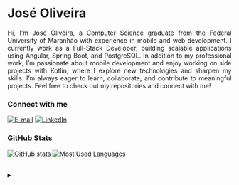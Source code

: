 <h1>
    <span>José Oliveira</span>
</h1>

<p align="justify">Hi, I’m José Oliveira, a Computer Science graduate from the Federal University of Maranhão with experience in mobile and web development. I currently work as a Full-Stack Developer, building scalable applications using Angular, Spring Boot, and PostgreSQL. In addition to my professional work, I’m passionate about mobile development and enjoy working on side projects with Kotlin, where I explore new technologies and sharpen my skills. I’m always eager to learn, collaborate, and contribute to meaningful projects. Feel free to check out my repositories and connect with me!</p>

<h3 align="left">Connect with me</h3>

[![E-mail](https://img.shields.io/badge/-Email-000?style=for-the-badge&logo=microsoft-outlook&logoColor=008DC0&color:FFF)](mailto:oliveiras.je94@gmail.com)
[![LinkedIn](https://img.shields.io/badge/-LinkedIn-000?style=for-the-badge&logo=linkedin&logoColor=008DC0&color:FFF)](https://www.linkedin.com/in/jeoliveira94/)

<h3 align="left">GitHub Stats</h3>

![GitHub stats](https://github-readme-stats-git-masterrstaa-rickstaa.vercel.app/api?username=jeoliveira94&hide_title=true&show_icons=true&include_all_commits=false&count_private=true&line_height=25&hide=issues&bg_color=000&title_color=008DC0&text_color=FFF&border_radius=3&border_color=008DC0&icon_color=008DC0&theme=transparent)
![Most Used Languages](https://github-readme-stats-git-masterrstaa-rickstaa.vercel.app/api/top-langs/?username=jeoliveira94&line_height=10&card_width=290&layout=compact&hide_title=false&count_private=true&langs_count=4&show_icons=true&title_color=FFF&hide=html,css&bg_color=000&text_color=8B8B8B&border_radius=3&border_color=008DC0&count_private=true)

<br>

<details align="left">
  <summary></summary> 
  
  - Badges by <a href="https://shields.io/">shields.io</a><br>
  - GitHub Stats by <a href="https://github.com/anuraghazra/github-readme-stats">anuraghazra</a>
  
</details>

